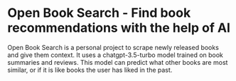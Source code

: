# Open Book Search - Find book recommendations with the help of AI

Open Book Search is a personal project to scrape newly released books and give them context. It uses a chatgpt-3.5-turbo model trained on book summaries and reviews. This model can predict what other books are most similar, or if it is like books the user has liked in the past.